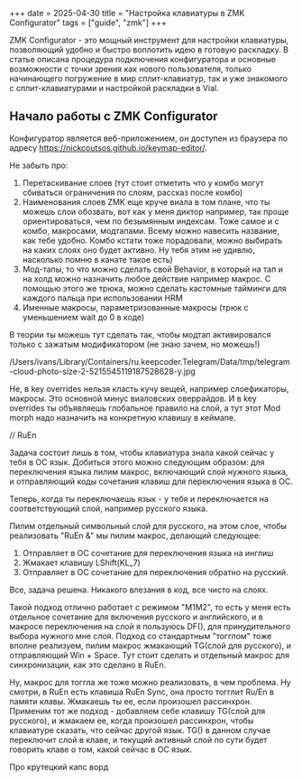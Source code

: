 +++
date = 2025-04-30
title = "Настройка клавиатуры в ZMK Configurator"
tags = ["guide", "zmk"]
+++

ZMK Configurator - это мощный инструмент для настройки клавиатуры, позволяющий удобно и быстро воплотить идею в готовую раскладку. 
В статье описана процедура подключения конфигуратора и основные возможности с точки зрения как нового пользователя, только начинающего погружение в мир сплит-клавиатур, так и уже знакомого с сплит-клавиатурами и настройкой раскладки в Vial.

## Начало работы с ZMK Configurator

Конфигуратор является веб-приложением, он доступен из браузера по адресу https://nickcoutsos.github.io/keymap-editor/.


Не забыть про: 
1) Перетаскивание слоев (тут стоит отметить что у комбо могут сбиваться ограничения по слоям, рассказ после комбо)
2) Наименования слоев
ZMK еще круче виала в том плане, что ты можешь слои обозвать, вот как у меня диктор например, так проще ориентироваться, чем по безымянным индексам. Тоже самое и с комбо, макросами, модтапами. Всему можно навесить название, как тебе удобно.
Комбо кстати тоже порадовали, можно выбирать на каких слоях оно будет активно. Ну тебя этим не удивлю, насколько помню в канате такое есть)
3) Мод-тапы, то что можно сделать свой Behavior, в который на тап и на холд можно назначить любое действие например макрос. С помощью этого же трюка, можно сделать кастомные тайминги для каждого пальца при использовании HRM
2) Именные макросы, параметризованные макросы (трюк с уменьшением wait до 0 в коде)


В теории ты можешь тут сделать так, чтобы модтап активировался только с зажатым модификатором (не знаю зачем, но можешь!)

/Users/ivans/Library/Containers/ru.keepcoder.Telegram/Data/tmp/telegram-cloud-photo-size-2-5215545119187528628-y.jpg

Не, в key overrides нельзя класть кучу вещей, например слоефикаторы, макросы. Это основной минус виаловских оверрайдов.
И в key overrides ты объявляешь глобальное правило на слой, а тут этот Mod morph надо назначить на конкретную клавишу в кеймапе.




// RuEn

Задача состоит лишь в том, чтобы клавиатура знала какой сейчас у тебя в ОС язык. Добиться этого можно следующим образом: для переключения языка пилим макрос, включающий слой нужного языка, и отправляющий коды сочетания клавиш для переключения языка в ОС. 

Теперь, когда ты переключаешь язык - у тебя и переключается на соответствующий слой, например русского языка.

Пилим отдельный символьный слой для русского, на этом слое, чтобы реализовать "RuEn &" мы пилим макрос, делающий следующее:
1) Отправляет в ОС сочетание для переключения языка на инглиш
2) Жмакает клавишу LShift(KL_7)
3) Отправляет в ОС сочетание для переключения обратно на русский.

Все, задача решена. Никакого влезания в код, все чисто на слоях.

Такой подход отлично работает с режимом "M1M2", то есть у меня есть отдельное сочетание для включения русского и английского, и в макросе переключения на слой я пользуюсь DF(), для принудительного выбора нужного мне слоя. 
Подход со стандартным "тогглом" тоже вполне реализуем, пилим макрос жмакающий TG(слой для русского), и отправляющий Win + Space. Тут стоит сделать и отдельный макрос для синхронизации, как это сделано в RuEn.

Ну, макрос для тоггла же тоже можно реализовать, в чем проблема.
Ну смотри, в RuEn есть клавиша RuEn Sync, она просто тогглит Ru/En в памяти клавы. Жмакаешь ты ее, если произошел рассинхрон. Применим тот же подход - добавляем себе клавишу TG(слой для русского), и жмакаем ее, когда произошел рассинхрон, чтобы клавиатуре сказать, что сейчас другой язык.
TG() в данном случае переключит слой в клаве, и текущий активный слой по сути будет говорить клаве о том, какой сейчас в ОС язык.


Про крутецкий капс ворд